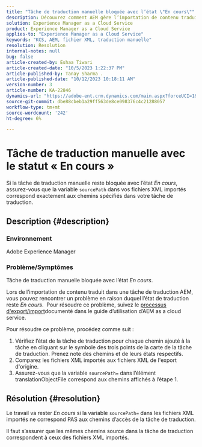 ```yaml
---
title: "Tâche de traduction manuelle bloquée avec l’état \"En cours\""
description: Découvrez comment AEM gère l’importation de contenu traduit et pourquoi l’état de traduction est bloqué "En cours".
solution: Experience Manager as a Cloud Service
product: Experience Manager as a Cloud Service
applies-to: "Experience Manager as a Cloud Service"
keywords: "KCS, AEM, fichier XML, traduction manuelle"
resolution: Resolution
internal-notes: null
bug: false
article-created-by: Eshaa Tiwari
article-created-date: "10/5/2023 1:22:37 PM"
article-published-by: Tanay Sharma .
article-published-date: "10/12/2023 10:18:11 AM"
version-number: 3
article-number: KA-22846
dynamics-url: "https://adobe-ent.crm.dynamics.com/main.aspx?forceUCI=1&pagetype=entityrecord&etn=knowledgearticle&id=fe0bc93f-8263-ee11-be6e-6045bd0061cb"
source-git-commit: dbe88cbeb1a29ff563de8ce098376c4c21288057
workflow-type: tm+mt
source-wordcount: '242'
ht-degree: 6%

---
```


# Tâche de traduction manuelle avec le statut « En cours »


Si la tâche de traduction manuelle reste bloquée avec l’état *En cours*, assurez-vous que la variable `sourcePath` dans vos fichiers XML importés correspond exactement aux chemins spécifiés dans votre tâche de traduction.

## Description {#description}


### Environnement

Adobe Experience Manager



### Problème/Symptômes

Tâche de traduction manuelle bloquée avec l’état *En cours*.

Lors de l’importation de contenu traduit dans une tâche de traduction AEM, vous pouvez rencontrer un problème en raison duquel l’état de traduction reste *En cours*.  Pour résoudre ce problème, suivez le [processus d&#39;export/import](https://experienceleague.adobe.com/docs/experience-manager-cloud-service/content/sites/administering/reusing-content/translation/managing-projects.html#import-export)documenté dans le guide d’utilisation d’AEM as a cloud service.



Pour résoudre ce problème, procédez comme suit :



1. Vérifiez l’état de la tâche de traduction pour chaque chemin ajouté à la tâche en cliquant sur le symbole des trois points de la carte de la tâche de traduction. Prenez note des chemins et de leurs états respectifs.
2. Comparez les fichiers XML importés aux fichiers XML de l&#39;export d&#39;origine.
3. Assurez-vous que la variable `sourcePath=` dans l’élément translationObjectFile correspond aux chemins affichés à l’étape 1.





## Résolution {#resolution}


Le travail va rester *En cours* si la variable `sourcePath=` dans les fichiers XML importés ne correspond PAS aux chemins d’accès de la tâche de traduction.

Il faut s’assurer que les mêmes chemins source dans la tâche de traduction correspondent à ceux des fichiers XML importés.
